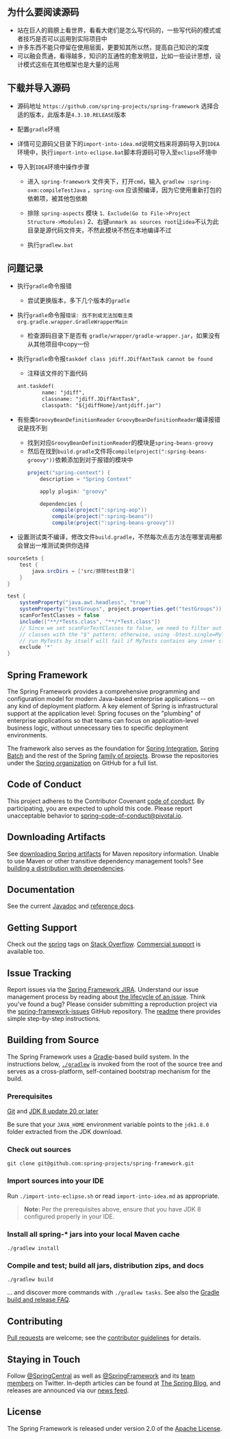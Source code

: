 ## 为什么要阅读源码

* 站在巨人的肩膀上看世界，看看大佬们是怎么写代码的，一些写代码的模式或者技巧是否可以运用到实际项目中
* 许多东西不能只停留在使用层面，更要知其所以然，提高自己知识的深度
* 可以融会贯通，看得越多，知识的互通性的愈发明显，比如一些设计思想，设计模式这些在其他框架也是大量的运用

## 下载并导入源码

* 源码地址 `https://github.com/spring-projects/spring-framework` 选择合适的版本，此版本是`4.3.10.RELEASE`版本

* 配置`gradle`环境

* 详情可见源码父目录下的`import-into-idea.md`说明文档来将源码导入到`IDEA`环境中，执行`import-into-eclipse.bat`脚本将源码可导入至`eclipse`环境中

* 导入到`IDEA`环境中操作步骤
    * 进入 `spring-framework` 文件夹下，打开`cmd`，输入 `gradlew :spring-oxm:compileTestJava` ，`spring-oxm` 应该预编译，因为它使用重新打包的依赖项，被其他包依赖
    
    * 排除 `spring-aspects` 模块 `1、Exclude(Go to File->Project Structure->Modules)` 2、右键`unmark as sources root`让`idea`不认为此目录是源代码文件夹，不然此模块不然在本地编译不过
    
    * 执行`gradlew.bat`

## 问题记录
* 执行`gradle`命令报错
    * 尝试更换版本，多下几个版本的`gradle`

* 执行`gradle`命令报`错误: 找不到或无法加载主类 org.gradle.wrapper.GradleWrapperMain`
    * 检查源码目录下是否有 `gradle/wrapper/gradle-wrapper.jar`，如果没有从其他项目中copy一份
   
* 执行`gradle`命令报`taskdef class jdiff.JDiffAntTask cannot be found`
    * 注释该文件的下面代码
    ```xml
    ant.taskdef(
            name: "jdiff",
            classname: "jdiff.JDiffAntTask",
            classpath: "${jdiffHome}/antjdiff.jar")
    ```
    
* 有些类`GroovyBeanDefinitionReader` ``GroovyBeanDefinitionReader``编译报错说是找不到
    * 找到对应`GroovyBeanDefinitionReader`的模块是`spring-beans-groovy` 
    * 然后在找到`build.gradle`文件将`compile(project(":spring-beans-groovy"))`依赖添加到对于报错的模块中
        ```java
        project("spring-context") {
            description = "Spring Context"
        
            apply plugin: "groovy"
        
            dependencies {
                compile(project(":spring-aop"))
                compile(project(":spring-beans"))
                compile(project(":spring-beans-groovy"))
        ```

* 设置测试类不编译，修改文件`build.gradle`，不然每次点击方法在哪里调用都会冒出一堆测试类供你选择

```java
sourceSets {
    test {
        java.srcDirs = ['src/排除test目录']
    }
}

test {
    systemProperty("java.awt.headless", "true")
    systemProperty("testGroups", project.properties.get("testGroups"))
    scanForTestClasses = false
    include(["**/*Tests.class", "**/*Test.class"])
    // Since we set scanForTestClasses to false, we need to filter out inner
    // classes with the "$" pattern; otherwise, using -Dtest.single=MyTests to
    // run MyTests by itself will fail if MyTests contains any inner classes.
    exclude '*'
}

```


















## Spring Framework
The Spring Framework provides a comprehensive programming and configuration
model for modern Java-based enterprise applications -- on any kind of deployment
platform. A key element of Spring is infrastructural support at the application
level: Spring focuses on the "plumbing" of enterprise applications so that teams
can focus on application-level business logic, without unnecessary ties to
specific deployment environments.

The framework also serves as the foundation for [Spring Integration][], [Spring Batch][]
and the rest of the Spring [family of projects][]. Browse the repositories under
the [Spring organization][] on GitHub for a full list.

## Code of Conduct
This project adheres to the Contributor Covenant [code of conduct](CODE_OF_CONDUCT.adoc).
By participating, you  are expected to uphold this code. Please report unacceptable behavior to spring-code-of-conduct@pivotal.io.

## Downloading Artifacts
See [downloading Spring artifacts][] for Maven repository information. Unable to
use Maven or other transitive dependency management tools?
See [building a distribution with dependencies][].

## Documentation
See the current [Javadoc][] and [reference docs][].

## Getting Support
Check out the [spring][spring tags] tags on [Stack Overflow][]. [Commercial support][]
is available too.

## Issue Tracking
Report issues via the [Spring Framework JIRA][]. Understand our issue management
process by reading about [the lifecycle of an issue][]. Think you've found a
bug? Please consider submitting a reproduction project via the
[spring-framework-issues][] GitHub repository. The [readme][] there provides
simple step-by-step instructions.

## Building from Source
The Spring Framework uses a [Gradle][]-based build system. In the instructions
below, [`./gradlew`][] is invoked from the root of the source tree and serves as
a cross-platform, self-contained bootstrap mechanism for the build.

### Prerequisites

[Git][] and [JDK 8 update 20 or later][JDK8 build]

Be sure that your `JAVA_HOME` environment variable points to the `jdk1.8.0` folder
extracted from the JDK download.

### Check out sources
`git clone git@github.com:spring-projects/spring-framework.git`

### Import sources into your IDE
Run `./import-into-eclipse.sh` or read `import-into-idea.md` as appropriate.
> **Note:** Per the prerequisites above, ensure that you have JDK 8 configured properly in your IDE.

### Install all spring-\* jars into your local Maven cache
`./gradlew install`

### Compile and test; build all jars, distribution zips, and docs
`./gradlew build`

... and discover more commands with `./gradlew tasks`. See also the [Gradle
build and release FAQ][].

## Contributing
[Pull requests][] are welcome; see the [contributor guidelines][] for details.

## Staying in Touch
Follow [@SpringCentral][] as well as [@SpringFramework][] and its [team members][]
on Twitter. In-depth articles can be found at [The Spring Blog][], and releases
are announced via our [news feed][].

## License
The Spring Framework is released under version 2.0 of the [Apache License][].

[Spring Integration]: https://github.com/spring-projects/spring-integration
[Spring Batch]: https://github.com/spring-projects/spring-batch
[family of projects]: http://spring.io/projects
[Spring organization]: https://github.com/spring-projects
[downloading Spring artifacts]: https://github.com/spring-projects/spring-framework/wiki/Downloading-Spring-artifacts
[building a distribution with dependencies]: https://github.com/spring-projects/spring-framework/wiki/Building-a-distribution-with-dependencies
[Javadoc]: http://docs.spring.io/spring-framework/docs/current/javadoc-api/
[reference docs]: http://docs.spring.io/spring-framework/docs/current/spring-framework-reference/
[spring tags]: http://spring.io/questions
[Stack Overflow]: http://stackoverflow.com/faq
[Commercial support]: http://spring.io/services
[Spring Framework JIRA]: https://jira.spring.io/browse/SPR
[the lifecycle of an issue]: https://github.com/spring-projects/spring-framework/wiki/The-Lifecycle-of-an-Issue
[spring-framework-issues]: https://github.com/spring-projects/spring-framework-issues#readme
[readme]: https://github.com/spring-projects/spring-framework-issues#readme
[Gradle]: http://gradle.org
[`./gradlew`]: http://vimeo.com/34436402
[Git]: http://help.github.com/set-up-git-redirect
[JDK8 build]: http://www.oracle.com/technetwork/java/javase/downloads
[Gradle build and release FAQ]: https://github.com/spring-projects/spring-framework/wiki/Gradle-build-and-release-FAQ
[Pull requests]: http://help.github.com/send-pull-requests
[contributor guidelines]: https://github.com/spring-projects/spring-framework/blob/master/CONTRIBUTING.md
[@SpringFramework]: https://twitter.com/springframework
[@SpringCentral]: https://twitter.com/springcentral
[team members]: https://twitter.com/springframework/lists/team/members
[The Spring Blog]: http://spring.io/blog/
[news feed]: http://spring.io/blog/category/news
[Apache License]: http://www.apache.org/licenses/LICENSE-2.0
